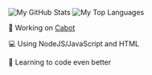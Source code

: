 <!--### Hi there 👋-->
![My GitHub Stats](https://github-readme-stats.vercel.app/api?username=caburum&show_icons=true&title_color=fff&icon_color=79ff97&text_color=9f9f9f&bg_color=151515)
![My Top Languages](https://github-readme-stats.vercel.app/api/top-langs/?username=caburum&show_icons=true&title_color=fff&icon_color=79ff97&text_color=9f9f9f&bg_color=151515)

💬 Working on [Cabot](https://github.com/caburum/Cabot)

💻 Using NodeJS/JavaScript and HTML

🤔 Learning to code even better

<!--
**Caburum/Caburum** is a ✨ _special_ ✨ repository because its `README.md` (this file) appears on your GitHub profile.

Here are some ideas to get you started:

- 🔭 I’m currently working on ...
- 🌱 I’m currently learning ...
- 👯 I’m looking to collaborate on ...
- 🤔 I’m looking for help with ...
- 💬 Ask me about ...
- 📫 How to reach me: ...
- 😄 Pronouns: ...
- ⚡ Fun fact: ...
-->
